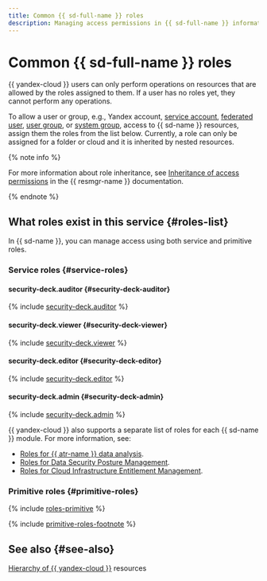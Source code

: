 ```yaml
---
title: Common {{ sd-full-name }} roles
description: Managing access permissions in {{ sd-full-name }} information security management service. To allow a user access to {{ sd-name }} resources, assign them the roles from the list below.
---
```


# Common {{ sd-full-name }} roles

{{ yandex-cloud }} users can only perform operations on resources that are allowed by the roles assigned to them. If a user has no roles yet, they cannot perform any operations.

To allow a user or group, e.g., Yandex account, [service account](../../iam/concepts/users/service-accounts.md), [federated user](../../iam/concepts/federations.md), [user group](../../organization/operations/manage-groups.md), or [system group](../../iam/concepts/access-control/system-group.md), access to {{ sd-name }} resources, assign them the roles from the list below. Currently, a role can only be assigned for a folder or cloud and it is inherited by nested resources.

{% note info %}

For more information about role inheritance, see [Inheritance of access permissions](../../resource-manager/concepts/resources-hierarchy.md#access-rights-inheritance) in the {{ resmgr-name }} documentation.

{% endnote %}

## What roles exist in this service {#roles-list}

In {{ sd-name }}, you can manage access using both service and primitive roles.

### Service roles {#service-roles}

#### security-deck.auditor {#security-deck-auditor}

{% include [security-deck.auditor](../../_roles/security-deck/auditor.md) %}

#### security-deck.viewer {#security-deck-viewer}

{% include [security-deck.viewer](../../_roles/security-deck/viewer.md) %}

#### security-deck.editor {#security-deck-editor}

{% include [security-deck.editor](../../_roles/security-deck/editor.md) %}

#### security-deck.admin {#security-deck-admin}

{% include [security-deck.admin](../../_roles/security-deck/admin.md) %}

{{ yandex-cloud }} also supports a separate list of roles for each {{ sd-name }} module. For more information, see:

* [Roles for {{ atr-name }} data analysis](./access-transparency-roles.md).
* [Roles for Data Security Posture Management](./dspm-roles.md).
* [Roles for Cloud Infrastructure Entitlement Management](./ciem-roles.md).

### Primitive roles {#primitive-roles}

{% include [roles-primitive](../../_includes/roles-primitive.md) %}

{% include [primitive-roles-footnote](../../_includes/primitive-roles-footnote.md) %}

## See also {#see-also}

[Hierarchy of {{ yandex-cloud }}](../../resource-manager/concepts/resources-hierarchy.md) resources